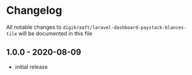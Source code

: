 # Changelog

All notable changes to `digikraaft/laravel-dashboard-paystack-blances-tile` will be documented in this file

## 1.0.0 - 2020-08-09
- initial release
